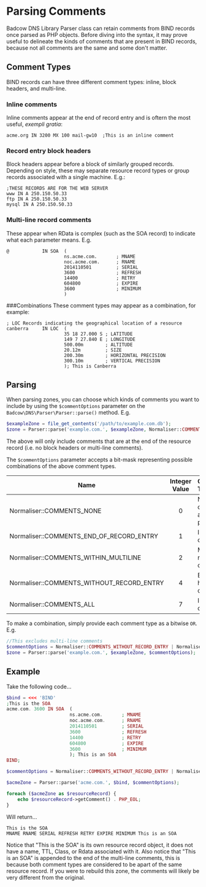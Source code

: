 Parsing Comments
================
Badcow DNS Library Parser class can retain comments from BIND records once parsed as PHP objects. Before diving into the
syntax, it may prove useful to delineate the kinds of comments that are present in BIND records, because not all
comments are the same and some don't matter.

## Comment Types
BIND records can have three different comment types: inline, block headers, and multi-line.

### Inline comments
Inline comments appear at the end of record entry and is oftern the most useful, _exempli gratia_:
```TXT
acme.org IN 3200 MX 100 mail-gw10  ;This is an inline comment
```
### Record entry block headers
Block headers appear before a block of similarly grouped records. Depending on style, these may
separate resource record types or group records associated with a single machine. E.g.:
```TXT
;THESE RECORDS ARE FOR THE WEB SERVER
www IN A 250.150.50.33
ftp IN A 250.150.50.33
mysql IN A 250.150.50.33
```
### Multi-line record comments
These appear when RData is complex (such as the SOA record) to indicate what each
parameter means. E.g.
```TXT
@            IN SOA  (
                     ns.acme.com.       ; MNAME
                     noc.acme.com.      ; RNAME
                     2014110501         ; SERIAL
                     3600               ; REFRESH
                     14400              ; RETRY
                     604800             ; EXPIRE
                     3600               ; MINIMUM
                     )
```
###Combinations
These comment types may appear as a combination, for example:
```TXT
; LOC Records indicating the geographical location of a resource
canberra     IN LOC  (
                     35 18 27.000 S ; LATITUDE
                     149 7 27.840 E ; LONGITUDE
                     500.00m        ; ALTITUDE
                     20.12m         ; SIZE
                     200.30m        ; HORIZONTAL PRECISION
                     300.10m        ; VERTICAL PRECISION
                     ); This is Canberra
```

## Parsing

When parsing zones, you can choose which kinds of comments you want to include by using the `$commentOptions` parameter
on the `Badcow\DNS\Parser\Parser::parse()` method.
E.g.
```php
$exampleZone = file_get_contents('/path/to/example.com.db');
$zone = Parser::parse('example.com.', $exampleZone, Normaliser::COMMENTS_END_OF_RECORD_ENTRY);
```

The above will only include comments that are at the end of the resource record (i.e. no block headers or multi-line
comments).

The `$commentOptions` parameter accepts a bit-mask representing possible combinations of the above comment types.

| Name                                      | Integer Value | Comment Type               |
| ----------------------------------------- | :----------:  | :------------------------- |
| Normaliser::COMMENTS_NONE                 | 0             | No comments are parsed     |
| Normaliser::COMMENTS_END_OF_RECORD_ENTRY  | 1             | Inline comments            |
| Normaliser::COMMENTS_WITHIN_MULTILINE     | 2             | Multi-line record comments |
| Normaliser::COMMENTS_WITHOUT_RECORD_ENTRY | 4             | Block header comments      |
| Normaliser::COMMENTS_ALL                  | 7             | Include all comments       |

To make a combination, simply provide each comment type as a bitwise `OR`. E.g.
```php
//This excludes multi-line comments
$commentOptions = Normaliser::COMMENTS_WITHOUT_RECORD_ENTRY | Normaliser::COMMENTS_END_OF_RECORD_ENTRY; //Equals 5
$zone = Parser::parse('example.com.', $exampleZone, $commentOptions);
```

## Example

Take the following code...

```php
$bind = <<< 'BIND'
;This is the SOA
acme.com. 3600 IN SOA  (
                       ns.acme.com.       ; MNAME
                       noc.acme.com.      ; RNAME
                       2014110501         ; SERIAL
                       3600               ; REFRESH
                       14400              ; RETRY
                       604800             ; EXPIRE
                       3600               ; MINIMUM
                       ); This is an SOA
BIND;

$commentOptions = Normaliser::COMMENTS_WITHOUT_RECORD_ENTRY | Normaliser::COMMENTS_END_OF_RECORD_ENTRY | Normaliser::COMMENTS_WITHIN_MULTILINE;

$acmeZone = Parser::parse('acme.com.', $bind, $commentOptions);

foreach ($acmeZone as $resourceRecord) {
    echo $resourceRecord->getComment() . PHP_EOL;
}
```

Will return...
```TXT
This is the SOA
MNAME RNAME SERIAL REFRESH RETRY EXPIRE MINIMUM This is an SOA
```

Notice that "This is the SOA" is its own resource record object, it does not have a name, TTL, Class, or Rdata
associated with it. Also notice that "This is an SOA" is appended to the end of the multi-line comments, this is because
both comment types are considered to be apart of the same resource record. If you were to rebuild this zone, the
comments will likely be very different from the original. 
